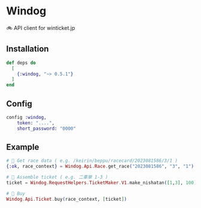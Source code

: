 # Windog

🚲 API client for winticket.jp  

## Installation

```elixir
def deps do
  [
    {:windog, "~> 0.5.1"}
  ]
end
```

## Config
```elixir
config :windog,
    token: "....",
    short_password: "0000"
```

## Example
```elixir
# 📅 Get race data ( e.g. /keirin/beppu/racecard/2023081586/3/1 )
{:ok, race_context} = Windog.Api.Race.get_race("2023081586", "3", "1")

# 🎫 Assemble ticket ( e.g. 二車単 1-3 )
ticket = Windog.RequestHelpers.TicketMaker.V1.make_nishatan([1,3], 100)

# 🤤 Buy
Windog.Api.Ticket.buy(race_context, [ticket])
```

